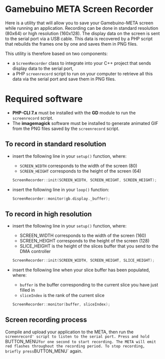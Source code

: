 # Gamebuino META Screen Recorder

Here is a utility that will allow you to save your Gamebuino-META screen while running an application. Recording can be done in standard resolution (80x64) or high resolution (160x128). The display data on the screen is sent to the serial port via a USB cable. This data is recovered by a PHP script that rebuilds the frames one by one and saves them in PNG files.

This utility is therefore based on two components:

- a `ScreenRecorder` class to integrate into your C++ project that sends display data to the serial port,
- a PHP `screenrecord` script to run on your computer to retrieve all this data via the serial port and save them in PNG files.

# Required software

- **PHP-CLI 7.x** must be installed with the **GD** module to run the `screenrecord` script.
- The **imagemagick** software must be installed to generate animated GIF from the PNG files saved by the `screenrecord` script.

## To record in standard resolution

- insert the following line in your `setup()` function, where:
    + `SCREEN_WIDTH`  corresponds to the width of the screen  (80)
    + `SCREEN_HEIGHT` corresponds to the height of the screen (64)

    ```cpp
    ScreenRecorder::init(SCREEN_WIDTH, SCREEN_HEIGHT, SCREEN_HEIGHT);
    ```
- insert the following line in your `loop()` function:

    ```cpp
    ScreenRecorder::monitor(gb.display._buffer);
    ```

## To record in high resolution

 - insert the following line in your `setup()` function, where:
    + SCREEN_WIDTH  corresponds to the width of the screen  (160)
    + SCREEN_HEIGHT corresponds to the height of the screen (128)
    + SLICE_HEIGHT  is the height of the slices buffer that you send to the DMA controller

    ```cpp
    ScreenRecorder::init(SCREEN_WIDTH, SCREEN_HEIGHT, SLICE_HEIGHT);
    ```

 - insert the following line when your slice buffer has been populated, where:
    + `buffer` is the buffer corresponding to the current slice you have just filled in
    + `sliceIndex` is the rank of the current slice

    ```cpp
    ScreenRecorder::monitor(buffer, sliceIndex);
    ```

## Screen recording process

Compile and upload your application to the META, then run the `screenrecord' script to listen to the serial port. Press and hold `BUTTON_MENU` for one second to start recording. The META will emit red flashes throughout the recording period. To stop recording, briefly press `BUTTON_MENU` again.